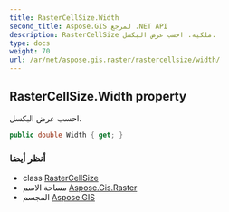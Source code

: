 ```yaml
---
title: RasterCellSize.Width
second_title: Aspose.GIS لمرجع .NET API
description: RasterCellSize ملكية. احسب عرض البكسل.
type: docs
weight: 70
url: /ar/net/aspose.gis.raster/rastercellsize/width/
---
```

## RasterCellSize.Width property

احسب عرض البكسل.

```csharp
public double Width { get; }
```

### أنظر أيضا

* class [RasterCellSize](../)
* مساحة الاسم [Aspose.Gis.Raster](../../rastercellsize/)
* المجسم [Aspose.GIS](../../../)


